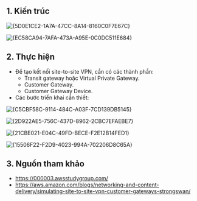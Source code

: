 ## 1. Kiến trúc

![{5D0E1CE2-1A7A-47CC-8A14-8160C0F7E67C}](https://github.com/user-attachments/assets/2f79e78a-9f33-435e-95c7-3bd153bee11b)

![{EC58CA94-7AFA-473A-A95E-0C0DC511E684}](https://github.com/user-attachments/assets/c82e702a-5753-454d-9cb2-d0bb0f4fd69d)

## 2. Thực hiện

- Để tạo kết nối site-to-site VPN, cần có các thành phần:
  - Transit gateway hoặc Virtual Private Gateway.
  - Customer Gateway.
  - Customer Gateway Device.
- Các bước triển khai cần thiết:
  
![{C5CBF58C-9114-484C-A03F-7CD139DB5145}](https://github.com/user-attachments/assets/8793ce7b-e5cb-49a0-983b-ce3aa8273dfe)

![{2D922AE5-756C-437D-8962-2CBC7EFAEBE7}](https://github.com/user-attachments/assets/2666e852-c9ba-4f49-b3c4-93baf0dae9f6)

![{21CBE021-E04C-49FD-BECE-F2E12B14FED1}](https://github.com/user-attachments/assets/68a2763b-ca9c-46bf-b1f7-3432ab273026)

![{15506F22-F2D9-4023-994A-702206D8C65A}](https://github.com/user-attachments/assets/c0425ea8-bd90-4496-b75e-b19119aa2460)

## 3. Nguồn tham khảo
- https://000003.awsstudygroup.com/
- https://aws.amazon.com/blogs/networking-and-content-delivery/simulating-site-to-site-vpn-customer-gateways-strongswan/
